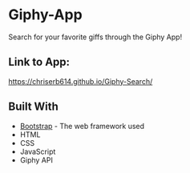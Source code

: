 # Giphy-App

Search for your favorite giffs through the Giphy App!

## Link to App:

https://chriserb614.github.io/Giphy-Search/

## Built With

* [Bootstrap](https://getbootstrap.com/) - The web framework used
* HTML
* CSS
* JavaScript
* Giphy API